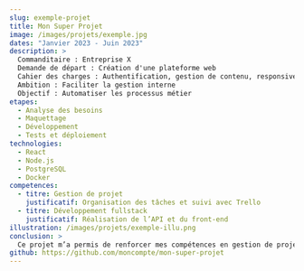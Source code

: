 ```yaml
---
slug: exemple-projet
title: Mon Super Projet
image: /images/projets/exemple.jpg
dates: "Janvier 2023 - Juin 2023"
description: >
  Commanditaire : Entreprise X  
  Demande de départ : Création d'une plateforme web  
  Cahier des charges : Authentification, gestion de contenu, responsive  
  Ambition : Faciliter la gestion interne  
  Objectif : Automatiser les processus métier
etapes:
  - Analyse des besoins
  - Maquettage
  - Développement
  - Tests et déploiement
technologies:
  - React
  - Node.js
  - PostgreSQL
  - Docker
competences:
  - titre: Gestion de projet
    justificatif: Organisation des tâches et suivi avec Trello
  - titre: Développement fullstack
    justificatif: Réalisation de l’API et du front-end
illustration: /images/projets/exemple-illu.png
conclusion: >
  Ce projet m’a permis de renforcer mes compétences en gestion de projet et en développement web moderne.
github: https://github.com/moncompte/mon-super-projet
---
```


